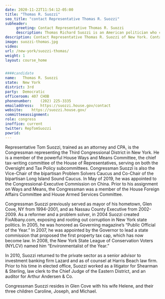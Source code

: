 ```yaml
---
date: 2020-11-22T11:54:12-05:00
title: "Thomas R. Suozzi"
seo_title: "contact Representative Thomas R. Suozzi"
subheader:
     greeting: Contact Representative Thomas R. Suozzi 
     description: Thomas Richard Suozzi is an American politician who currently serves as the U.S. Representative for New York's 3rd district, representing parts of Queens and the North Shore of Long Island. Suozzi was the County Executive of Nassau County, New York, in office from 2002 to 2009.
description: Contact Representative Thomas R. Suozzi of New York. Contact information for Thomas R. Suozzi includes email address, phone number, and mailing address.
image: suozzi-thomas.jpg
video: 
url: /new-york/suozzi-thomas/
weight: 1
layout: course_home


####candidate
name:	Thomas R. Suozzi
state:	New York
district: 3rd
party:	Democratic
officeroom:	407 CHOB
phonenumber:	(202) 225-3335
emailaddress:	https://suozzi.house.gov/contact
website:	https://suozzi.house.gov/
committeeassignment: 
role: congress
inoffice: current
twitter: RepTomSuozzi
powrid: 
---
```


Representative Tom Suozzi, trained as an attorney and CPA, is the Congressman representing the Third Congressional District in New York. He is a member of the powerful House Ways and Means Committee, the chief tax-writing committee of the House of Representatives, serving on both the Oversight and Tax Policy subcommittees. Congressman Suozzi is also the Vice-Chair of the bipartisan Problem Solvers Caucus and Co-Chair of the bipartisan Long Island Sound Caucus. In May of 2019, he was appointed to the Congressional-Executive Commission on China. Prior to his assignment on Ways and Means, the Congressman was a member of the House Foreign Affairs Committee and House Armed Services Committee.

Congressman Suozzi previously served as mayor of his hometown, Glen Cove, NY from 1994-2001, and as Nassau County Executive from 2002-2009. As a reformer and a problem solver, in 2004 Suozzi created FixAlbany.com, exposing and rooting out corruption in New York state politics. In 2005, he was honored as Governing magazine’s “Public Official of the Year.”  In 2007, he was appointed by the Governor to lead a state commission that proposed the first property tax cap, which has now become law. In 2008, the New York State League of Conservation Voters (NYLCV) named him “Environmentalist of the Year.”

In 2010, Suozzi returned to the private sector as a senior advisor to investment banking firm Lazard and as of counsel at Harris Beach law firm. Prior to his time in elected office, Suozzi worked as a litigator for Shearman & Sterling, law clerk to the Chief Judge of the Eastern District, and an auditor for Arthur Andersen & Co.

Congressman Suozzi resides in Glen Cove with his wife Helene, and their three children Caroline, Joseph, and Michael. 